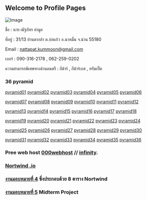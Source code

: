 ## Welcome to Profile Pages

![Image](https://github.com/nattapat006/CPSC462_621_HW7/blob/master/n01.jpg)

ชื่อ : นาย ณัฐภัทร คำมูล 

ที่อยู่ : 31/13 บ้านตากล้า ต.บ่อแก้ว อ.นาหมื่น จ.น่าน 55180

Email : nattapat.kummoon@gmail.com

เบอร์ : 090-316-2178 , 062-259-0202

ความสามารถพิเศษทางด้านดนตรี : กีต้าร์ , กีต้าร์เบส , ทรัมเป็ต

### 36 pyramid

[pyramid01](https://github.com/nattapat006/CPSC331_621_HW6/blob/master/non_1.php)   [pyramid02](https://github.com/nattapat006/CPSC331_621_HW6/blob/master/non_2.php)   [pyramid03](https://github.com/nattapat006/CPSC331_621_HW6/blob/master/non_3.php)   [pyramid04](https://github.com/nattapat006/CPSC331_621_HW6/blob/master/non_4.php)   [pyramid05](https://github.com/nattapat006/CPSC331_621_HW6/blob/master/non_5.php)   [pyramid06](https://github.com/nattapat006/CPSC331_621_HW6/blob/master/non_6.php)   

[pyramid07](https://github.com/nattapat006/CPSC331_621_HW6/blob/master/non_7.php)   [pyramid08](https://github.com/nattapat006/CPSC331_621_HW6/blob/master/non_8.php)   [pyramid09](https://github.com/nattapat006/CPSC331_621_HW6/blob/master/non_9.php)   [pyramid10](https://github.com/nattapat006/CPSC331_621_HW6/blob/master/non_10.php)   [pyramid11](https://github.com/nattapat006/CPSC331_621_HW6/blob/master/non_11.php)   [pyramid12](https://github.com/nattapat006/CPSC331_621_HW6/blob/master/non_12.php)

[pyramid13](https://github.com/nattapat006/CPSC331_621_HW6/blob/master/non_13.php)  [pyramid14](https://github.com/nattapat006/CPSC331_621_HW6/blob/master/non_14.php)   [pyramid15](https://github.com/nattapat006/CPSC331_621_HW6/blob/master/non_15.php)   [pyramid16](https://github.com/nattapat006/CPSC331_621_HW6/blob/master/non_16.php)   [pyramid17](https://github.com/nattapat006/CPSC331_621_HW6/blob/master/non_17.php)   [pyramid18](https://github.com/nattapat006/CPSC331_621_HW6/blob/master/non_18.php) 

[pyramid19](https://github.com/nattapat006/CPSC331_621_HW6/blob/master/non_19.php)   [pyramid20](https://github.com/nattapat006/CPSC331_621_HW6/blob/master/non_20.php)   [pyramid21](https://github.com/nattapat006/CPSC331_621_HW6/blob/master/non_21.php)   [pyramid22](https://github.com/nattapat006/CPSC331_621_HW6/blob/master/non_22.php)   [pyramid23](https://github.com/nattapat006/CPSC331_621_HW6/blob/master/non_23.php)   [pyramid24](https://github.com/nattapat006/CPSC331_621_HW6/blob/master/non_24.php)   

[pyramid25](https://github.com/nattapat006/CPSC331_621_HW6/blob/master/non_25.php)   [pyramid26](https://github.com/nattapat006/CPSC331_621_HW6/blob/master/non_26.php)   [pyramid27](https://github.com/nattapat006/CPSC331_621_HW6/blob/master/non_27.php)   [pyramid28](https://github.com/nattapat006/CPSC331_621_HW6/blob/master/non_28.php)   [pyramid29](https://github.com/nattapat006/CPSC331_621_HW6/blob/master/non_29.php)   [pyramid30](https://github.com/nattapat006/CPSC331_621_HW6/blob/master/non_30.php)

[pyramid31](https://github.com/nattapat006/CPSC331_621_HW6/blob/master/non_31.php)  [pyramid32](https://github.com/nattapat006/CPSC331_621_HW6/blob/master/non_32.php)   [pyramid33](https://github.com/nattapat006/CPSC331_621_HW6/blob/master/non_33.php)   [pyramid34](https://github.com/nattapat006/CPSC331_621_HW6/blob/master/non_34.php)   [pyramid35](https://github.com/nattapat006/CPSC331_621_HW6/blob/master/non_35.php)   [pyramid36](https://github.com/nattapat006/CPSC331_621_HW6/blob/master/non_36.php) 



### Pree web host [000webhost](https://ducatith.000webhostapp.com/) // [infinity](http://non005.epizy.com/p_newmodel.php).

### [Nortwind .io](https://github.com/nattapat006/CPSC331_621_HW6/blob/master/db_northwind.sql) 


### [งานมอบหมายที่ 4](https://github.com/nattapat006/nortwind) ซึ่งประกอบด้วย 8 ตาราง Nortwind


### [งานมอบหมายที่ 5](https://github.com/nattapat006/Mid_CPSC331_621/blob/master/Mid_CPSC331_621.pdf?fbclid=IwAR3E5_jdJyIcgZDNK90NFNcoFfXyjNfxOL_eHZyxJT7TCESlHUlFcfNgqPo) Midterm Project 

